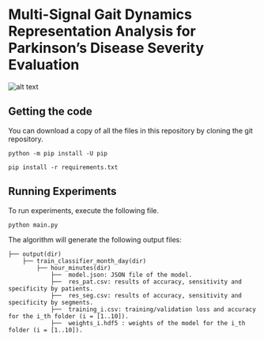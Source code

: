 # Multi-Signal Gait Dynamics Representation Analysis for Parkinson’s Disease Severity Evaluation

![alt text](https://github.com/SafwenNaimi/InceptoFormer/blob/main/architecture.png)


## Getting the code
You can download a copy of all the files in this repository by cloning the git repository.

`python -m pip install -U pip`

`pip install -r requirements.txt`


## Running Experiments

To run experiments, execute the following file.

`python main.py`

The algorithm will generate the following output files:

    ├── output(dir)
        ├── train_classifier_month_day(dir)   
            ├── hour_minutes(dir)
	            ├──  model.json: JSON file of the model.               
	            ├──  res_pat.csv: results of accuracy, sensitivity and specificity by patients.
                ├──  res_seg.csv: results of accuracy, sensitivity and specificity by segments.	                
                ├──  training_i.csv: training/validation loss and accuracy for the i_th folder (i = [1..10]).   
	            ├──  weights_i.hdf5 : weights of the model for the i_th folder (i = [1..10]).   
